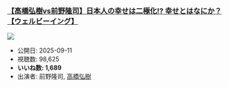 ### [【高橋弘樹vs前野隆司】日本人の幸せは二極化!? 幸せとはなにか？【ウェルビーイング】](https://www.youtube.com/watch?v=qYLUxdwmXTQ)
[![](https://img.youtube.com/vi/qYLUxdwmXTQ/sddefault.jpg)](https://www.youtube.com/watch?v=qYLUxdwmXTQ)
-   公開日: 2025-09-11
-   視聴数: 98,625
-   **いいね数: 1,689**
-   出演者: 前野隆司, [高橋弘樹](/rehacq_fan/people/高橋弘樹 "wikilink")
